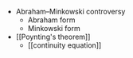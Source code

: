 - Abraham–Minkowski controversy
    - Abraham form
    - Minkowski form
- [[Poynting's theorem]]
    - [[continuity equation]]
